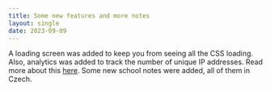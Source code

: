 ```yaml
---
title: Some new features and more notes
layout: single
date: 2023-09-09
---
```

A loading screen was added to keep you from seeing all the CSS loading. Also, analytics was added to track the number of unique IP addresses. Read more about this [here](https://pgersl.xyz/articles/my-sites-use-trackers/). Some new school notes were added, all of them in Czech.